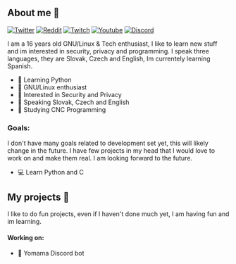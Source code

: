 About me 🥞
---
[![Twitter](https://img.shields.io/badge/Twitter-black?style=flat&logo=Twitter&logoColor=blue&link=https://twitter.com/rares_dev)](https://twitter.com/Waffelo_)
[![Reddit](https://img.shields.io/badge/Reddit-black?style=flat&logo=reddit&logoColor=red&target=_blank&link=https://www.reddit.com/user/Rieswen)](https://www.reddit.com/user/Waffelo_)
[![Twitch](https://img.shields.io/badge/Twitch-black?style=flat&logo=twitch&logoColor=purple&link=https://www.twitch.tv/rieswen)](https://www.twitch.tv/waffelo)
[![Youtube](https://img.shields.io/badge/Youtube-black?style=flat&logo=youtube&logoColor=red&link=https://www.youtube.com/channel/UCloxoVnDUgYO5-bETkhaIiw)](https://www.youtube.com/c/waffelo)
[![Discord](https://img.shields.io/badge/Discord-black?style=flat&logo=discord&logoColor=dark&link=https://discord.bio/p/rare)](https://discord.gg/x9hSbwM) 

I am a 16 years old GNU/Linux & Tech enthusiast, I like to learn new stuff and im interested in security, privacy and programming. I speak three languages, they are Slovak, Czech and English, Im currentely learning Spanish.  
 
 - 🐍 Learning Python 
 - 🐧 GNU/Linux enthusiast
 - 🔐 Interested in Security and Privacy
 - 📣 Speaking Slovak, Czech and English
 - 🎒 Studying CNC Programming

### Goals:
I don't have many goals related to development set yet, this will likely change in the future. I have few projects in my head that I would love to work on and make them real. I am looking forward to the future.

- 💻 Learn Python and C



My projects 🍩
---
I like to do fun projects, even if I haven't done much yet, I am having fun and im learning.
 
 #### Working on:
 - 🤖 Yomama Discord bot 
  
  
